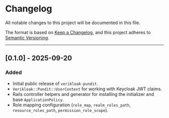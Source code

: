 # Changelog

All notable changes to this project will be documented in this file.

The format is based on [Keep a Changelog](https://keepachangelog.com/en/1.1.0/),
and this project adheres to [Semantic Versioning](https://semver.org/spec/v2.0.0.html).

---

## [0.1.0] - 2025-09-20

### Added
- Initial public release of `verikloak-pundit`.
- `Verikloak::Pundit::UserContext` for working with Keycloak JWT claims.
- Rails controller helpers and generator for installing the initializer and base `ApplicationPolicy`.
- Role mapping configuration (`role_map`, `realm_roles_path`, `resource_roles_path`, `permission_role_scope`).
